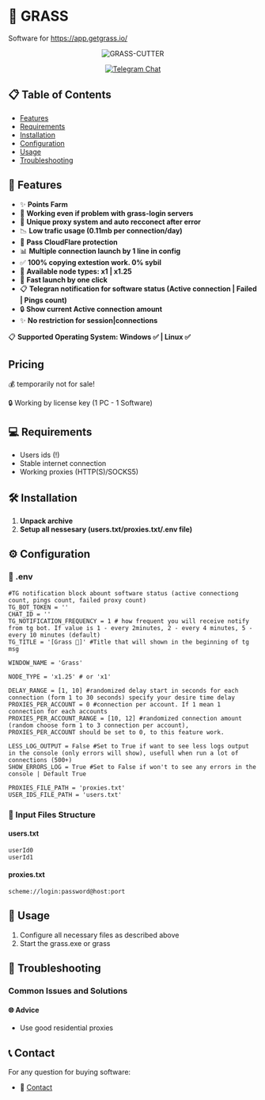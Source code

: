# 🌅 GRASS
Software for https://app.getgrass.io/ 

<div align="center">
  <img src="https://i.ibb.co/GfCgJb6y/GRASS-CUTTER.jpg" alt="GRASS-CUTTER">
  <p align="center">
    <a href="https://t.me/qtttttttttttttt">
      <img src="https://img.shields.io/badge/Telegram-Chat-blue?style=for-the-badge&logo=telegram" alt="Telegram Chat">
    </a>
  </p>
</div>

## 📋 Table of Contents
- [Features](#-features)
- [Requirements](#-requirements)
- [Installation](#-installation)
- [Configuration](#%EF%B8%8F-configuration)
- [Usage](#-usage)
- [Troubleshooting](#-troubleshooting)

## 🚀 Features

- ✨ **Points Farm**
- 🤖 **Working even if problem with grass-login servers**
- 🔄 **Unique proxy system and auto recconect after error**
- 📉 **Low trafic usage (0.11mb per connection/day)**
- 🧩 **Pass CloudFlare protection**
- 📊 **Multiple connection launch by 1 line in config**
- ✅ **100% copying extestion work. 0% sybil**
- 🌾 **Available node types: x1 | x1.25**
- 🧩 **Fast launch by one click**
- 📋 **Telegran notification for software status (Active connection | Failed | Pings count)**
- 🔒 **Show current Active connection amount**
- ✨ **No restriction for session|connections**

📋 **Supported Operating System: Windows ✅ | Linux ✅**

## Pricing
💰 temporarily not for sale!

🔒 Working by license key (1 PC - 1 Software)

## 💻 Requirements

- Users ids (!)
- Stable internet connection
- Working proxies (HTTP(S)/SOCKS5)

## 🛠️ Installation

1. **Unpack archive**
2. **Setup all nessesary (users.txt/proxies.txt/.env file)**

## ⚙️ Configuration

### 📁 .env

```.env
#TG notification block abount software status (active connectiong count, pings count, failed proxy count) 
TG_BOT_TOKEN = ''
CHAT_ID = ''
TG_NOTIFICATION_FREQUENCY = 1 # how frequent you will receive notify from tg bot. If value is 1 - every 2minutes, 2 - every 4 minutes, 5 - every 10 minutes (default)
TG_TITLE = '[Grass 🌿]' #Title that will shown in the beginning of tg msg

WINDOW_NAME = 'Grass'

NODE_TYPE = 'x1.25' # or 'x1'

DELAY_RANGE = [1, 10] #randomized delay start in seconds for each connection (form 1 to 30 seconds) specify your desire time delay
PROXIES_PER_ACCOUNT = 0 #connection per account. If 1 mean 1 connection for each accounts
PROXIES_PER_ACCOUNT_RANGE = [10, 12] #randomized connection amount (random choose form 1 to 3 connection per account), PROXIES_PER_ACCOUNT should be set to 0, to this feature work. 

LESS_LOG_OUTPUT = False #Set to True if want to see less logs output in the console (only errors will show), usefull when run a lot of connections (500+)
SHOW_ERRORS_LOG = True #Set to False if won't to see any errors in the console | Default True

PROXIES_FILE_PATH = 'proxies.txt'
USER_IDS_FILE_PATH = 'users.txt'
```

### 📁 Input Files Structure

#### users.txt
```
userId0
userId1
```

#### proxies.txt
```
scheme://login:password@host:port
```

## 🚀 Usage

1. Configure all necessary files as described above
2. Start the grass.exe or grass

## 🔧 Troubleshooting

### Common Issues and Solutions

#### 🌐 Advice
- Use good residential proxies

## 📞 Contact

For any question for buying software:
- 💬 [Contact](https://t.me/qtttttttttttttt)
